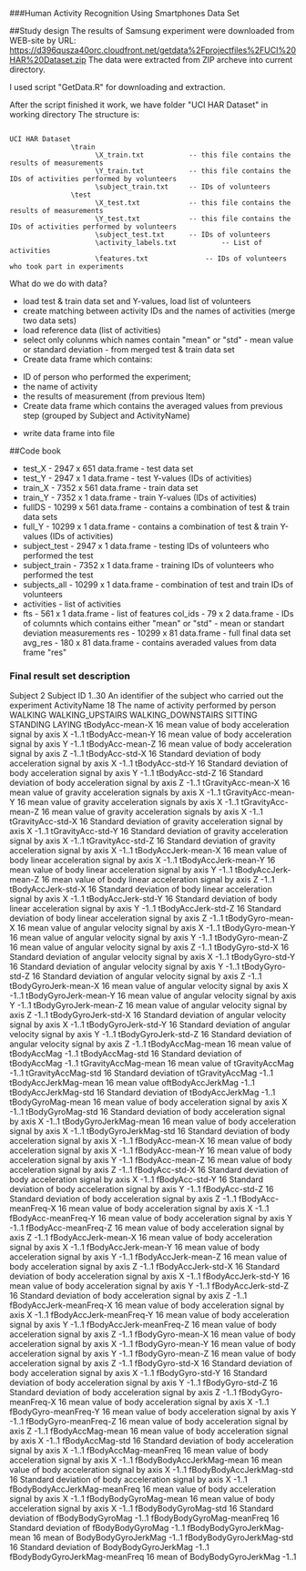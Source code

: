 ###Human Activity Recognition Using Smartphones Data Set

##Study design
The results of Samsung  experiment were downloaded from WEB-site by URL: https://d396qusza40orc.cloudfront.net/getdata%2Fprojectfiles%2FUCI%20HAR%20Dataset.zip 
The data were extracted from ZIP archeve into current directory.

I used script "GetData.R" for downloading and extraction. 

After the script finished it work, we have folder "UCI HAR Dataset" in working directory
The structure is:
```

UCI HAR Dataset
               \train
                     \X_train.txt			-- this file contains the results of measurements
                     \Y_train.txt			-- this file contains the IDs of activities performed by volunteers 
                     \subject_train.txt		-- IDs of volunteers
               \test
                     \X_test.txt			-- this file contains the results of measurements
                     \Y_test.txt			-- this file contains the IDs of activities performed by volunteers 
                     \subject_test.txt		-- IDs of volunteers
                     \activity_labels.txt			-- List of activities
                     \features.txt			   	-- IDs of volunteers who took part in experiments
```                     

What do we do with data?
* load test & train data set and Y-values, load list of volunteers
* create matching between activity IDs and the names of activities (merge two data sets)
* load reference data (list of activities)
* select only colunms which names contain "mean" or "std" - mean value or standard deviation - from merged test & train data set
* Create data frame which contains: 
- ID of person who performed the experiment;
- the name of activity
- the results of measurement (from previous Item)
- Create data frame which contains the averaged values from previous step (grouped by Subject and ActivityName)
* write data frame into file

##Code book

* test_X - 2947 x 651 data.frame - test data set
* test_Y - 2947 x 1 data.frame - test Y-values (IDs of activities)
* train_X - 7352 x 561 data.frame - train data set
* train_Y - 7352 x 1 data.frame - train Y-values (IDs of activities)
* fullDS - 10299 x 561 data.frame - contains a combination of test & train data sets
* full_Y - 10299 x 1 data.frame - contains a combination of test & train Y-values (IDs of activities)
* subject_test - 2947 x 1 data.frame - testing IDs of volunteers who performed the test
* subject_train - 7352 x 1 data.frame - training IDs of volunteers who performed the test
* subjects_all - 10299 x 1 data.frame - combination of test and train IDs of volunteers
* activities - list of activities
* fts - 561 x 1 data.frame - list of features
col_ids - 79 x 2 data.frame - IDs of columnts which contains either "mean" or "std" - mean or standart deviation measurements
res - 10299 x 81 data.frame - full final data set
avg_res - 180 x 81 data.frame - contains averaded values from data frame "res"



### Final result set description

Subject				2
		Subject ID
		1..30		An identifier of the subject who carried out the experiment
ActivityName		18
		The name of activity performed by person
		WALKING 
		WALKING_UPSTAIRS
		WALKING_DOWNSTAIRS
		SITTING 
		STANDING 
		LAYING
tBodyAcc-mean-X	16
		mean value of body acceleration signal by axis X
		-1..1
tBodyAcc-mean-Y	16
		mean value of body acceleration signal by axis Y
		-1..1
tBodyAcc-mean-Z	16
		mean value of body acceleration signal by axis Z
		-1..1
tBodyAcc-std-X	16
		Standard deviation of body acceleration signal by axis X
		-1..1
tBodyAcc-std-Y	16
		Standard deviation of body acceleration signal by axis Y
		-1..1
tBodyAcc-std-Z	16
		Standard deviation of body acceleration signal by axis Z
		-1..1
tGravityAcc-mean-X	16
		mean value of gravity acceleration signals by axis X
		-1..1
tGravityAcc-mean-Y	16
		mean value of gravity acceleration signals by axis X
		-1..1
tGravityAcc-mean-Z	16
		mean value of gravity acceleration signals by axis X
		-1..1
tGravityAcc-std-X	16
		Standard deviation of gravity acceleration signal by axis X
		-1..1
tGravityAcc-std-Y	16
		Standard deviation of gravity acceleration signal by axis X
		-1..1
tGravityAcc-std-Z	16
		Standard deviation of gravity acceleration signal by axis X
		-1..1
tBodyAccJerk-mean-X	16
		mean value of body linear acceleration signal by axis X
		-1..1
tBodyAccJerk-mean-Y	16
		mean value of body linear acceleration signal by axis Y
		-1..1
tBodyAccJerk-mean-Z	16
		mean value of body linear acceleration signal by axis Z
		-1..1
tBodyAccJerk-std-X	16
		Standard deviation of body linear acceleration signal by axis X
		-1..1
tBodyAccJerk-std-Y	16
		Standard deviation of body linear acceleration signal by axis Y
		-1..1
tBodyAccJerk-std-Z	16
		Standard deviation of body linear acceleration signal by axis Z
		-1..1
tBodyGyro-mean-X	16
		mean value of angular velocity signal by axis X
		-1..1
tBodyGyro-mean-Y	16
		mean value of angular velocity  signal by axis Y
		-1..1
tBodyGyro-mean-Z	16
		mean value of angular velocity  signal by axis Z
		-1..1
tBodyGyro-std-X	16
		Standard deviation of angular velocity  signal by axis X
		-1..1
tBodyGyro-std-Y	16
		Standard deviation of angular velocity  signal by axis Y
		-1..1
tBodyGyro-std-Z	16
		Standard deviation of angular velocity  signal by axis Z
		-1..1
tBodyGyroJerk-mean-X	16
		mean value of angular velocity  signal by axis X
		-1..1
tBodyGyroJerk-mean-Y	16
		mean value of angular velocity  signal by axis Y
		-1..1
tBodyGyroJerk-mean-Z	16
		mean value of angular velocity  signal by axis Z
		-1..1
tBodyGyroJerk-std-X	16
		Standard deviation of angular velocity  signal by axis X
		-1..1
tBodyGyroJerk-std-Y	16
		Standard deviation of angular velocity  signal by axis Y
		-1..1
tBodyGyroJerk-std-Z	16
		Standard deviation of angular velocity  signal by axis Z
		-1..1
tBodyAccMag-mean	16
		mean value of tBodyAccMag
		-1..1
tBodyAccMag-std	16
		Standard deviation of tBodyAccMag
		-1..1
tGravityAccMag-mean	16
		mean value of tGravityAccMag
		-1..1
tGravityAccMag-std	16
		Standard deviation of tGravityAccMag
		-1..1
tBodyAccJerkMag-mean	16
		mean value oftBodyAccJerkMag
		-1..1
tBodyAccJerkMag-std	16
		Standard deviation of tBodyAccJerkMag
		-1..1
tBodyGyroMag-mean	16
		mean value of body acceleration signal by axis X
		-1..1
tBodyGyroMag-std	16
		Standard deviation of body acceleration signal by axis X
		-1..1
tBodyGyroJerkMag-mean	16
		mean value of body acceleration signal by axis X
		-1..1
tBodyGyroJerkMag-std	16
		Standard deviation of body acceleration signal by axis X
		-1..1
fBodyAcc-mean-X	16
		mean value of body acceleration signal by axis X
		-1..1
fBodyAcc-mean-Y	16
		mean value of body acceleration signal by axis Y
		-1..1
fBodyAcc-mean-Z	16
		mean value of body acceleration signal by axis Z
		-1..1
fBodyAcc-std-X	16
		Standard deviation of body acceleration signal by axis X
		-1..1
fBodyAcc-std-Y	16
		Standard deviation of body acceleration signal by axis Y
		-1..1
fBodyAcc-std-Z	16
		Standard deviation of body acceleration signal by axis Z
		-1..1
fBodyAcc-meanFreq-X	16
		mean value of body acceleration signal by axis X
		-1..1
fBodyAcc-meanFreq-Y	16
		mean value of body acceleration signal by axis Y
		-1..1
fBodyAcc-meanFreq-Z	16
		mean value of body acceleration signal by axis Z
		-1..1
fBodyAccJerk-mean-X	16
		mean value of body acceleration signal by axis X
		-1..1
fBodyAccJerk-mean-Y	16
		mean value of body acceleration signal by axis Y
		-1..1
fBodyAccJerk-mean-Z	16
		mean value of body acceleration signal by axis Z
		-1..1
fBodyAccJerk-std-X	16
		Standard deviation of body acceleration signal by axis X
		-1..1
fBodyAccJerk-std-Y	16
		mean value of body acceleration signal by axis Y
		-1..1
fBodyAccJerk-std-Z	16
		Standard deviation of body acceleration signal by axis Z
		-1..1
fBodyAccJerk-meanFreq-X	16
		mean value of body acceleration signal by axis X
		-1..1
fBodyAccJerk-meanFreq-Y	16
		mean value of body acceleration signal by axis Y
		-1..1
fBodyAccJerk-meanFreq-Z	16
		mean value of body acceleration signal by axis Z
		-1..1
fBodyGyro-mean-X	16
		mean value of body acceleration signal by axis X
		-1..1
fBodyGyro-mean-Y	16
		mean value of body acceleration signal by axis Y
		-1..1
fBodyGyro-mean-Z	16
		mean value of body acceleration signal by axis Z
		-1..1
fBodyGyro-std-X	16
		Standard deviation of body acceleration signal by axis X
		-1..1
fBodyGyro-std-Y	16
		Standard deviation of body acceleration signal by axis Y
		-1..1
fBodyGyro-std-Z	16
		Standard deviation of body acceleration signal by axis Z
		-1..1
fBodyGyro-meanFreq-X	16
		mean value of body acceleration signal by axis X
		-1..1
fBodyGyro-meanFreq-Y	16
		mean value of body acceleration signal by axis Y
		-1..1
fBodyGyro-meanFreq-Z	16
		mean value of body acceleration signal by axis Z
		-1..1
fBodyAccMag-mean	16
		mean value of body acceleration signal by axis X
		-1..1
fBodyAccMag-std	16
		Standard deviation of body acceleration signal by axis X
		-1..1
fBodyAccMag-meanFreq	16
		mean value of body acceleration signal by axis X
		-1..1
fBodyBodyAccJerkMag-mean	16
		mean value of body acceleration signal by axis X
		-1..1
fBodyBodyAccJerkMag-std	16
		Standard deviation of body acceleration signal by axis X
		-1..1
fBodyBodyAccJerkMag-meanFreq	16
		mean value of body acceleration signal by axis X
		-1..1
fBodyBodyGyroMag-mean	16
		mean value of body acceleration signal by axis X
		-1..1
fBodyBodyGyroMag-std	16
		Standard deviation of fBodyBodyGyroMag
		-1..1
fBodyBodyGyroMag-meanFreq	16
		Standard deviation of fBodyBodyGyroMag
		-1..1
fBodyBodyGyroJerkMag-mean	16
		mean of BodyBodyGyroJerkMag
		-1..1
fBodyBodyGyroJerkMag-std	16
		Standard deviation of BodyBodyGyroJerkMag
		-1..1
fBodyBodyGyroJerkMag-meanFreq	16
		mean of BodyBodyGyroJerkMag
		-1..1
 








